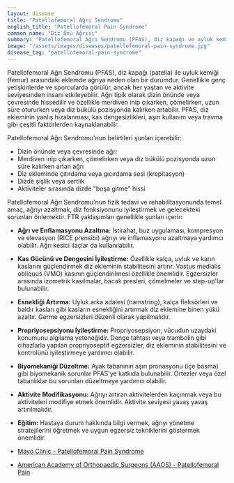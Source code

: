 ```yaml
---
layout: disease
title: "Patellofemoral Ağrı Sendromu"
english_title: "Patellofemoral Pain Syndrome"
common_name: "Diz Önü Ağrısı"
summary: "Patellofemoral Ağrı Sendromu (PFAS), diz kapağı ve uyluk kemiği arasındaki eklemde ağrıya neden olan bir durumdur ve genellikle diz önünde veya çevresinde hissedilir."
image: "/assets/images/diseases/patellofemoral-pain-syndrome.jpg"
disease_tag: "patellofemoral-pain-syndrome"
---
```






Patellofemoral Ağrı Sendromu (PFAS), diz kapağı (patella) ile uyluk kemiği (femur) arasındaki eklemde ağrıya neden olan bir durumdur. Genellikle genç yetişkinlerde ve sporcularda görülür, ancak her yaştan ve aktivite seviyesinden insanı etkileyebilir. Ağrı tipik olarak dizin önünde veya çevresinde hissedilir ve özellikle merdiven inip çıkarken, çömelirken, uzun süre otururken veya diz bükülü pozisyonda kalırken artabilir. PFAS, diz ekleminin yanlış hizalanması, kas dengesizlikleri, aşırı kullanım veya travma gibi çeşitli faktörlerden kaynaklanabilir.


Patellofemoral Ağrı Sendromu'nun belirtileri şunları içerebilir:

*   Dizin önünde veya çevresinde ağrı
*   Merdiven inip çıkarken, çömelirken veya diz bükülü pozisyonda uzun süre kalırken artan ağrı
*   Diz ekleminde çıtırdama veya gıcırdama sesi (krepitasyon)
*   Dizde şişlik veya sertlik
*   Aktiviteler sırasında dizde "boşa gitme" hissi


Patellofemoral Ağrı Sendromu'nun fizik tedavi ve rehabilitasyonunda temel amaç, ağrıyı azaltmak, diz fonksiyonunu iyileştirmek ve gelecekteki sorunları önlemektir. FTR yaklaşımları genellikle şunları içerir:

*   **Ağrı ve Enflamasyonu Azaltma:** İstirahat, buz uygulaması, kompresyon ve elevasyon (RICE prensibi) ağrıyı ve inflamasyonu azaltmaya yardımcı olabilir. Ağrı kesici ilaçlar da kullanılabilir.
*   **Kas Gücünü ve Dengesini İyileştirme:** Özellikle kalça, uyluk ve karın kaslarını güçlendirmek diz ekleminin stabilitesini artırır. Vastus medialis obliquus (VMO) kasının güçlendirilmesi özellikle önemlidir. Egzersizler arasında izometrik kasılmalar, bacak presleri, çömelmeler ve step-up'lar bulunabilir.
*   **Esnekliği Artırma:** Uyluk arka adalesi (hamstring), kalça fleksörleri ve baldır kasları gibi kasların esnekliğini artırmak diz eklemine binen yükü azaltır. Germe egzersizleri düzenli olarak yapılmalıdır.
*   **Propriyosepsiyonu İyileştirme:** Propriyosepsiyon, vücudun uzaydaki konumunu algılama yeteneğidir. Denge tahtası veya trambolin gibi cihazlarla yapılan propriyoseptif egzersizler, diz ekleminin stabilitesini ve kontrolünü iyileştirmeye yardımcı olabilir.
*   **Biyomekaniği Düzeltme:** Ayak tabanının aşırı pronasyonu (içe basma) gibi biyomekanik sorunlar PFAS'ye katkıda bulunabilir. Ortezler veya özel tabanlıklar bu sorunları düzeltmeye yardımcı olabilir.
*   **Aktivite Modifikasyonu:** Ağrıyı artıran aktivitelerden kaçınmak veya bu aktiviteleri modifiye etmek önemlidir. Aktivite seviyesi yavaş yavaş artırılmalıdır.
*   **Eğitim:** Hastaya durum hakkında bilgi vermek, ağrıyı yönetme stratejilerini öğretmek ve uygun egzersiz tekniklerini göstermek önemlidir.


*   [Mayo Clinic - Patellofemoral Pain Syndrome](https://www.mayoclinic.org/diseases-conditions/patellofemoral-pain-syndrome/symptoms-causes/syc-20350792)
*   [American Academy of Orthopaedic Surgeons (AAOS) - Patellofemoral Pain](https://www.aaos.org/en/diseases--conditions/patellofemoral-pain/)
